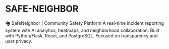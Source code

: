 # SAFE-NEIGHBOR
🏘️ SafeNeighbor | Community Safety Platform   A real-time incident reporting system with AI analytics, heatmaps, and neighborhood collaboration. Built with Python/Flask, React, and PostgreSQL. Focused on transparency and user privacy.

